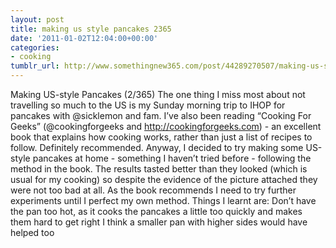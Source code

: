 ```yaml
---
layout: post
title: making us style pancakes 2365
date: '2011-01-02T12:04:00+00:00'
categories:
- cooking
tumblr_url: http://www.somethingnew365.com/post/44289270507/making-us-style-pancakes-2365
---
```

Making US-style Pancakes (2/365)
The one thing I miss most about not travelling so much to the US is my Sunday morning trip to IHOP for pancakes with @sicklemon and fam.
I’ve also been reading “Cooking For Geeks” (@cookingforgeeks and http://cookingforgeeks.com) - an excellent book that explains how cooking works, rather than just a list of recipes to follow. Definitely recommended.
Anyway, I decided to try making some US-style pancakes at home - something I haven’t tried before - following the method in the book. The results tasted better than they looked (which is usual for my cooking) so despite the evidence of the picture attached they were not too bad at all.
As the book recommends I need to try further experiments until I perfect my own method. Things I learnt are:
Don’t have the pan too hot, as it cooks the pancakes a little too quickly and makes them hard to get right
I think a smaller pan with higher sides would have helped too
